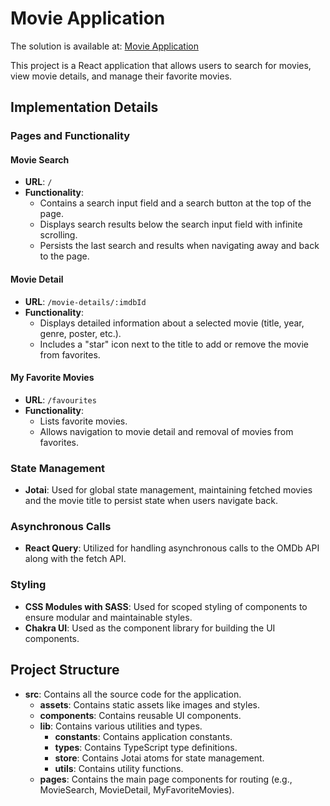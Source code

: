 # Movie Application

The solution is available at: [Movie Application](https://movie-database-roan.vercel.app/)

This project is a React application that allows users to search for movies, view movie details, and manage their favorite movies.

## Implementation Details

### Pages and Functionality

#### Movie Search
- **URL**: `/`
- **Functionality**:
  - Contains a search input field and a search button at the top of the page.
  - Displays search results below the search input field with infinite scrolling.
  - Persists the last search and results when navigating away and back to the page.

#### Movie Detail
- **URL**: `/movie-details/:imdbId`
- **Functionality**:
  - Displays detailed information about a selected movie (title, year, genre, poster, etc.).
  - Includes a "star" icon next to the title to add or remove the movie from favorites.

#### My Favorite Movies
- **URL**: `/favourites`
- **Functionality**:
  - Lists favorite movies.
  - Allows navigation to movie detail and removal of movies from favorites.

### State Management

- **Jotai**: Used for global state management, maintaining fetched movies and the movie title to persist state when users navigate back.

### Asynchronous Calls

- **React Query**: Utilized for handling asynchronous calls to the OMDb API along with the fetch API.

### Styling

- **CSS Modules with SASS**: Used for scoped styling of components to ensure modular and maintainable styles.
- **Chakra UI**: Used as the component library for building the UI components.

## Project Structure

- **src**: Contains all the source code for the application.
  - **assets**: Contains static assets like images and styles.
  - **components**: Contains reusable UI components.
  - **lib**: Contains various utilities and types.
    - **constants**: Contains application constants.
    - **types**: Contains TypeScript type definitions.
    - **store**: Contains Jotai atoms for state management.
    - **utils**: Contains utility functions.
  - **pages**: Contains the main page components for routing (e.g., MovieSearch, MovieDetail, MyFavoriteMovies). 
